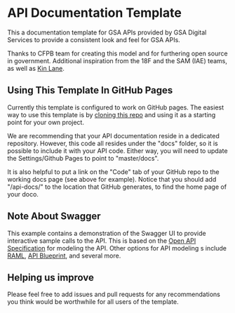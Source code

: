 API Documentation Template
====================

This a documentation template for GSA APIs provided by GSA Digital Services to provide a consistent look and feel for GSA APIs.  

Thanks to CFPB team for creating this model and for furthering open source in government.  Additional inspiration from the 18F and the SAM (IAE) teams, as well as [Kin Lane](https://apievangelist.com/).

## Using This Template In GitHub Pages
Currently this template is configured to work on GitHub pages. The easiest way to use this template is by [cloning this repo](https://help.github.com/articles/duplicating-a-repository/) and using it as a starting point for your own project. 

We are recommending that your API documentation reside in a dedicated repository. However, this code all resides under the "docs" folder, so it is possible to include it with your API code. Either way, you will need to update the Settings/Github Pages to point to "master/docs". 

It is also helpful to put a link on the "Code" tab of your GitHub repo to the working docs page (see above for example). Notice that you should add "/api-docs/" to the location that GitHub generates, to find the home page of your doco.

## Note About Swagger
This example contains a demonstration of the Swagger UI to provide interactive sample calls to the API. This is based on the [Open API Specification](http://swagger.io/specification/) for modeling the API. Other options for API modeling s include [RAML](http://raml.org/), [API Blueprint](https://apiblueprint.org/), and several more.   

## Helping us improve
Please feel free to add issues and pull requests for any recommendations you think would be worthwhile for all users of the template.

